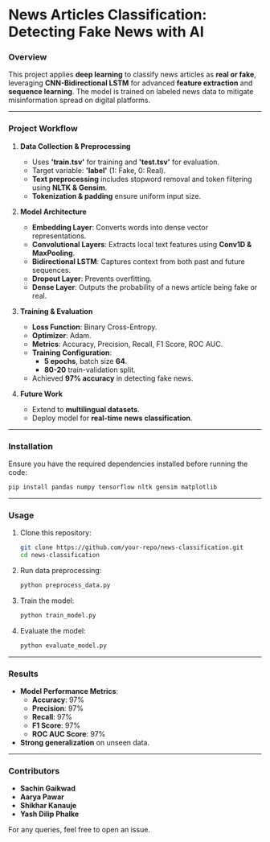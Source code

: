 # **News Articles Classification: Detecting Fake News with AI**

### **Overview**
This project applies **deep learning** to classify news articles as **real or fake**, leveraging **CNN-Bidirectional LSTM** for advanced **feature extraction** and **sequence learning**. The model is trained on labeled news data to mitigate misinformation spread on digital platforms.

---

### **Project Workflow**
1. **Data Collection & Preprocessing**
   - Uses **'train.tsv'** for training and **'test.tsv'** for evaluation.
   - Target variable: **'label'** (1: Fake, 0: Real).
   - **Text preprocessing** includes stopword removal and token filtering using **NLTK & Gensim**.
   - **Tokenization & padding** ensure uniform input size.

2. **Model Architecture**
   - **Embedding Layer**: Converts words into dense vector representations.
   - **Convolutional Layers**: Extracts local text features using **Conv1D & MaxPooling**.
   - **Bidirectional LSTM**: Captures context from both past and future sequences.
   - **Dropout Layer**: Prevents overfitting.
   - **Dense Layer**: Outputs the probability of a news article being fake or real.

3. **Training & Evaluation**
   - **Loss Function**: Binary Cross-Entropy.
   - **Optimizer**: Adam.
   - **Metrics**: Accuracy, Precision, Recall, F1 Score, ROC AUC.
   - **Training Configuration**:
     - **5 epochs**, batch size **64**.
     - **80-20** train-validation split.
   - Achieved **97% accuracy** in detecting fake news.

4. **Future Work**
   - Extend to **multilingual datasets**.
   - Deploy model for **real-time news classification**.

---

### **Installation**
Ensure you have the required dependencies installed before running the code:

```bash
pip install pandas numpy tensorflow nltk gensim matplotlib
```

---

### **Usage**
1. Clone this repository:
   ```bash
   git clone https://github.com/your-repo/news-classification.git
   cd news-classification
   ```

2. Run data preprocessing:
   ```bash
   python preprocess_data.py
   ```

3. Train the model:
   ```bash
   python train_model.py
   ```

4. Evaluate the model:
   ```bash
   python evaluate_model.py
   ```

---

### **Results**
- **Model Performance Metrics**:
  - **Accuracy**: 97%
  - **Precision**: 97%
  - **Recall**: 97%
  - **F1 Score**: 97%
  - **ROC AUC Score**: 97%
- **Strong generalization** on unseen data.

---

### **Contributors**
- **Sachin Gaikwad**
- **Aarya Pawar**
- **Shikhar Kanauje**
- **Yash Dilip Phalke**

For any queries, feel free to open an issue.
